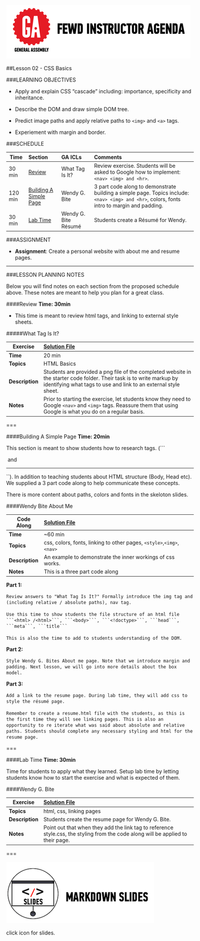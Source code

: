 ![GeneralAssemb.ly](../../img/icons/instr_agenda.png)


##Lesson 02 - CSS Basics

###LEARNING OBJECTIVES

*	Apply and explain CSS “cascade” including: importance, specificity and inheritance.

*	Describe the DOM and draw simple DOM tree.

*	Predict image paths and apply relative paths to ```<img>``` and ```<a>``` tags.

*	Experiement with margin and border.


###SCHEDULE


| Time        | Section| GA ICLs| Comments |
| ------------- |:-------------|:-------------------|:----------------|
| 30 min |[Review](https://github.com/generalassembly-studio/FEWD_2.0.0/blob/FEWD_2.0.1/Week_01_Basics/02_css_basics/README.md#review) | What Tag Is It? |Review exercise. Students will be asked to Google how to implement: ```<nav> <img> and <hr>```. |
| 120 min | [Building A Simple Page](https://github.com/generalassembly-studio/FEWD_2.0.0/blob/FEWD_2.0.1/Week_01_Basics/02_css_basics/README.md#building-a-simple-page) | Wendy G. Bite | 3 part code along to demonstrate building a simple page. Topics include: ```<nav> <img> and <hr>```, colors, fonts intro to margin and padding. |
| 30 min | [Lab Time](https://github.com/generalassembly-studio/FEWD_2.0.0/blob/FEWD_2.0.1/Week_01_Basics/02_css_basics/README.md#lab-time) | Wendy G. Bite Résumé|Students create a Résumé for Wendy.|


###ASSIGNMENT 

*	__Assignment__: Create a personal website with about me and resume pages.  

---

###LESSON PLANNING NOTES

Below you will find notes on each section from the proposed schedule above. These notes are  meant to help you plan for a great class.


####Review
__Time: 30min__

*	This time is meant to review html tags, and linking to external style sheets. 

#####What Tag Is It?

| Exercise | [Solution File](solution/Wendy_Bite_Solution)|
| ------------- |:-------------|
| __Time__ | 20 min| 
| __Topics__ | HTML Basics| 
| __Description__| Students are provided a png file of the completed website in the starter code folder. Their task is to write markup by identifying what tags to use and link to an external style sheet. |    
| __Notes__ | Prior to starting the exercise, let students know they need to Google ```<nav>``` and ```<img>``` tags. Reassure them that using Google is what you do on a regular basis. | 

===

####Building A Simple Page
__Time: 20min__

This section is meant to show students how to research tags. (```<nav> <img> and <hr>``). In addition to teaching students about HTML structure (Body, Head etc). We supplied a 3 part code along to help communicate these concepts.

There is more content about paths, colors and fonts in the skeloton slides.

####Wendy Bite About Me

| Code Along| [Solution File](solution/Wendy_Bite_Solution) |
| ------------- |:-------------|
| __Time__ | ~60 min| 
| __Topics__ | css, colors, fonts, linking to other pages, ```<style>```,```<img>```, ```<nav>```| 
| __Description__| An example to demonstrate the inner workings of css works. |   
| __Notes__ |  This is a three part code along | 
 

__Part 1:__ 

	Review answers to "What Tag Is It?" Formally introduce the img tag and (including relative / absolute paths), nav tag.

	Use this time to show students the file structure of an html file ```<html> /<html>```, ```<body>```, ```<!doctype>```, ```head```, ```meta```, ```title```

	This is also the time to add to students understanding of the DOM.

	
__Part 2:__ 

	Style Wendy G. Bites About me page. Note that we introduce margin and padding. Next lesson, we will go into more details about the box model.

__Part 3:__

	Add a link to the resume page. During lab time, they will add css to style the résumé page. 

	Remember to create a resume.html file with the students, as this is the first time they will see linking pages. This is also an opportunity to re iterate what was said about absolute and relative paths. Students should complete any necessary styling and html for the resume page.

===

####Lab Time
__Time: 30min__

Time for students to apply what they learned. Setup lab time by letting students know how to start the exercise and what is expected of them. 

####Wendy G. Bite 

|Exercise |[Solution File](solution/Wendy_Bite_Solution) |
| ------------- |:-------------|
| __Topics__ | html, css, linking pages| 
| __Description__| Students create the resume page for Wendy G. Bite. |    
| __Notes__ | Point out that when they add the link tag to reference style.css, the styling from the code along will be applied to their page.| 


===

[![slides](../../img/icons/slides.png)](slides.md)

click icon for slides.

